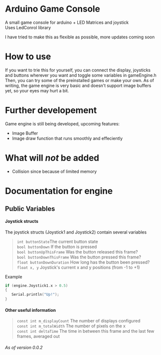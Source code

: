 # Arduino Game Console
 A small game console for arduino + LED Matrices and joystick\
 Uses LedConrol library

 I have tried to make this as flexible as possible, more updates coming soon

# How to use
 If you want to trie this for yourself, you can connect the display, joysticks and buttons wherever you want and toggle some variables in gameEngine.h  
 Then, you can try some of the preinstalled games or make your own. As of writing, the game engine is very basic and doesn't support image buffers yet, so your eyes may hurt a bit.

# Further developement
 Game engine is still being developed, upcoming features:
 - Image Buffer  
 - Image draw function that runs smoothly and effeciently

# What will *not* be added
 - Collision since because of limited memory

# Documentation for engine

## Public Variables
#### Joystick structs

 The joystick structs (Joystick1 and Joystick2) contain several variables
 > `int buttonState`The current button state  
 > `bool buttonDown` 			 If the button is pressed  
 > `bool buttonUpThisFrame`  	 Was the button released this frame?  
 > `bool buttonDownThisFrame`	 Was the button pressed this frame?  
 > `float buttonDownDuration`	 How long has the button been pressed?  
 > `float x, y`					 Joystick's current x and y positions (from -1 to +1)  

Example

 ```c++
 if (engine.Joystick1.x > 0.5)
 {
	Serial.println("Up!");
 }
 ```

#### Other useful information
> `const int m_displayCount` The number of displays configured  
> `const int m_totalWidth` The number of pixels on the x  
> `const int deltaTime` The time in between this frame and the last few frames, averaged out  


###### As of version 0.0.2
